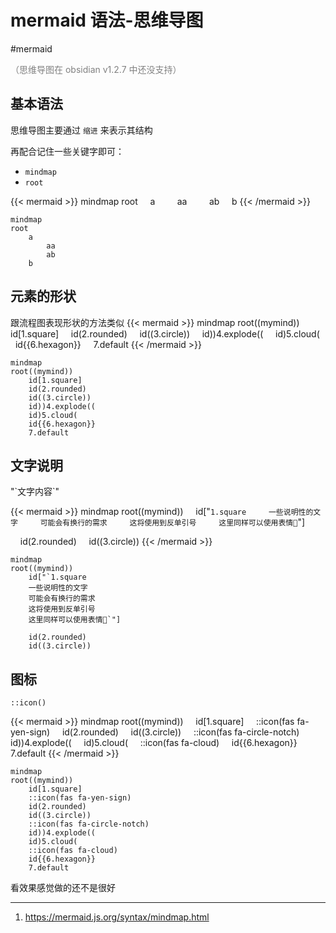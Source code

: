 # mermaid 语法-思维导图

<!--more-->
#mermaid 

<font color=grey>（思维导图在 obsidian v1.2.7 中还没支持）</font>

## 基本语法

思维导图主要通过 `缩进` 来表示其结构

再配合记住一些关键字即可：
- `mindmap`
- `root`

{{< mermaid >}}
mindmap
root
    a
        aa
        ab
    b
{{< /mermaid >}}

```
mindmap
root
    a
        aa
        ab
    b
```

## 元素的形状

跟流程图表现形状的方法类似
{{< mermaid >}}
mindmap
root((mymind))
    id[1.square]
    id(2.rounded)
    id((3.circle))
    id))4.explode((
    id)5.cloud(
    id{{6.hexagon}}
    7.default
{{< /mermaid >}}
```
mindmap
root((mymind))
    id[1.square]
    id(2.rounded)
    id((3.circle))
    id))4.explode((
    id)5.cloud(
    id{{6.hexagon}}
    7.default
```

## 文字说明

"\`文字内容\`"

{{< mermaid >}}
mindmap
root((mymind))
    id["`1.square
    一些说明性的文字
    可能会有换行的需求
    这将使用到反单引号
    这里同样可以使用表情🥵`"]
  
    id(2.rounded)
    id((3.circle))
{{< /mermaid >}}
```
mindmap
root((mymind))
    id["`1.square
    一些说明性的文字
    可能会有换行的需求
    这将使用到反单引号
    这里同样可以使用表情🥵`"]
  
    id(2.rounded)
    id((3.circle))
```


## 图标

`::icon()`

{{< mermaid >}}
mindmap
root((mymind))
    id[1.square]
    ::icon(fas fa-yen-sign)
    id(2.rounded)
    id((3.circle))
    ::icon(fas fa-circle-notch)
    id))4.explode((
    id)5.cloud(
    ::icon(fas fa-cloud)
    id{{6.hexagon}}
    7.default
{{< /mermaid >}}
```
mindmap
root((mymind))
    id[1.square]
    ::icon(fas fa-yen-sign)
    id(2.rounded)
    id((3.circle))
    ::icon(fas fa-circle-notch)
    id))4.explode((
    id)5.cloud(
    ::icon(fas fa-cloud)
    id{{6.hexagon}}
    7.default
```

看效果感觉做的还不是很好

---
1. https://mermaid.js.org/syntax/mindmap.html
